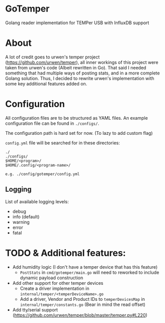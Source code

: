 # GoTemper
Golang reader implementation for TEMPer USB with InfluxDB support

# About

A lot of credit goes to urwen's temper project (https://github.com/urwen/temper), all inner workings of this project were taken from urwen's code (Albeit rewritten in Go).
That said I needed something that had multiple ways of posting stats, and in a more complete Golang solution. Thus, I decided to rewrite urwen's implementation with some key additional features added on.

# Configuration
All configuration files are to be structured as YAML files. An example configuration file can be found in `./configs/`.

The configuration path is hard set for now. (To lazy to add custom flag)

`config.yml` file will be searched for in these directories:

```
./
./configs/
$HOME/<program>/
$HOME/.config/<program-name>/

e.g. ./config/gotemper/config.yml
```

## Logging
List of available logging levels:
- debug
- info (default)
- warning
- error
- fatal

# TODO & Additional features:
- Add humidity logic (I don't have a temper device that has this feature) 
  - `PostStats` in `cmd/gotemper/main.go` will need to reworked to include dynamic payload construction
- Add other support for other temper devices 
  - Create a driver implementation in `internal/temper/<temperDeviceName>.go`
  - Add a driver, Vendor and Product IDs to `temperDevicesMap` in `internal/temper/constants.go` (Bear in mind the read offset)
- Add tty/serial support (https://github.com/urwen/temper/blob/master/temper.py#L220)